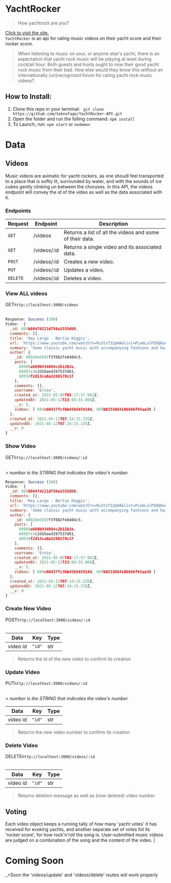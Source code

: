 # YachtRocker

> How yachtrock are you?

[Click to visit the site.](https://www.google.com/)
<br>
`YachtRocker` is an api for rating music videos on their yacht score and their rocker score.
<br>

> When listening to music on your, or anyone else's yacht, there is an expectation that yacht rock music will be playing at least during cocktail hour. Both guests and hosts ought to now their good yacht rock music from their bad. How else would they know this without an internationally (un)recognized forum for rating yacht rock music videos?

## How to Install:
1) Clone this repo in your terminal:
` git clone https://github.com/teknofage/YachtRocker-API.git`
2) Open the folder and run the folling command:
`npm install`
3) To Launch, run:
`npm start`
or
`nodemon`


# Data

## Videos

Music videos are aximatic for yacht rockers, as one shoudl feel transported to a place that is softly lit, surrounded by water, and with the sounds of ice cubes gently clinking un between the choruses. In this API, the videos endpoint will convey the id of the video as well as the data associated with it.

### Endpoints

| Request  | Endpoint        | Description                                        |
| -------- | --------------- | -------------------------------------------------- |
| `GET`    | /videos         | Returns a list of all the videos and some of their data. |
| `GET`    | /videos/:id | Returns a single video and its associated data.   |
| `POST`   | /videos/:id | Creates a new video.                               |
| `PUT`    | /videos/:id | Updates a video.                                   |
| `DELETE` | /videos/:id | Deletes a video.                                   |

### View ALL videos

GET`http://localhost:3000/videos`<br><br>

```javascript
Response: Success (200)
Video:  {
  _id: 609b80474221d756a1555d68,
  comments: [],
  title: 'Key Largo - Bertie Higgis',
  url: 'https://www.youtube.com/watch?v=Ru2tsT32pHA&list=PLemLulPSDQ8uec7IBuwIQKswQKDZtEsp1&index=2ww.youtube.com/watch?v=Ru2tsT32pHA&list=PLemLulPSDQ8uec7IBuwIQKswQKDZtEsp1&index=2',
  summary: 'Some classic yacht music with accompanying fashions and hairdos',
  author: {
    _id: 60920e6587f3f882fe8404c5,
    posts: [
      60988a609b934804c2b12b3a,
      60987e3c2d16aed197537d61,
      60934f2d13ca0a2269179c17
    ],
    comments: [],
    username: 'Ernie',
    created_at: 2021-05-05T03:17:57.962Z,
    updatedAt: 2021-05-12T23:09:55.866Z,
    __v: 5,
    videos: [ 609c60437fc3bb45b545910d, 609b825368410b666f65aa38 ]
  },
  created_at: 2021-05-12T07:14:15.235Z,
  updatedAt: 2021-05-12T07:14:15.235Z,
  __v: 0
}
```

### Show Video  

GET`http://localhost:3000/videos/:id`<br><br>

_> number is the STRING that indicates the video's number._

```javascript
Response: Success (200)
Video:  {
  _id: 609b80474221d756a1555d68,
  comments: [],
  title: 'Key Largo - Bertie Higgis',
  url: 'https://www.youtube.com/watch?v=Ru2tsT32pHA&list=PLemLulPSDQ8uec7IBuwIQKswQKDZtEsp1&index=2ww.youtube.com/watch?v=Ru2tsT32pHA&list=PLemLulPSDQ8uec7IBuwIQKswQKDZtEsp1&index=2',
  summary: 'Some classic yacht music with accompanying fashions and hairdos',
  author: {
    _id: 60920e6587f3f882fe8404c5,
    posts: [
      60988a609b934804c2b12b3a,
      60987e3c2d16aed197537d61,
      60934f2d13ca0a2269179c17
    ],
    comments: [],
    username: 'Ernie',
    created_at: 2021-05-05T03:17:57.962Z,
    updatedAt: 2021-05-12T23:09:55.866Z,
    __v: 5,
    videos: [ 609c60437fc3bb45b545910d, 609b825368410b666f65aa38 ]
  },
  created_at: 2021-05-12T07:14:15.235Z,
  updatedAt: 2021-05-12T07:14:15.235Z,
  __v: 0
}
```

### Create New Video

POST`http://localhost:3000/videos/:id`<br><br>

| Data         | Key        | Type |
| ------------ | ---------- | ---- |
| video id | `"id"` | str  |

> Returns the id of the new video to confirm its creation

### Update Video

PUT`http://localhost:3000/videos/:id`<br><br>

_> number is the STRING that indicates the video's number._

| Data         | Key        | Type |
| ------------ | ---------- | ---- |
| video id | `"id"` | str  |

> Returns the new video number to confirm its creation

### Delete Video

DELETE`http://localhost:3000/videos/:id`<br><br>

| Data         | Key        | Type |
| ------------ | ---------- | ---- |
| video id | `"id"` | str  |

> Returns deletion message as well as (now deleted) video number

## Voting

Each video object keeps a running tally of how many 'yacht votes' it has received for evoking yachts, and another separate set of votes fot its 'rocker score', for how rock'n'roll the song is. User-submitted music videos are judged on a combination of the song and the content of the video.
                                 |

# Coming Soon
_>Soon the 'videos/update' and 'videos/delete' routes will work properly
